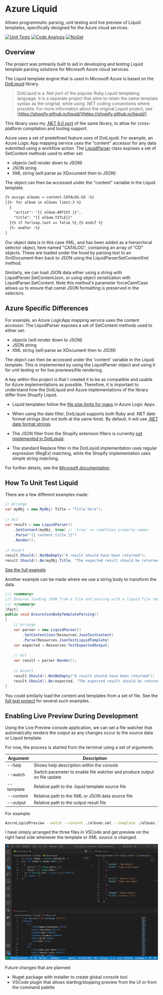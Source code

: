 # Azure Liquid

 Allows programmatic parsing, unit testing and live preview of Liquid templates, specifically designed for the Azure cloud services.

[![Unit Tests](https://github.com/lekman/AzureLiquid/actions/workflows/ci_unit_tests.yml/badge.svg)](https://github.com/lekman/AzureLiquid/actions/workflows/ci_unit_tests.yml)
[![Code Analysis](https://github.com/lekman/AzureLiquid/actions/workflows/codeql-analysis.yml/badge.svg)](https://github.com/lekman/AzureLiquid/actions/workflows/codeql-analysis.yml)
[![NuGet](https://img.shields.io/nuget/v/AzureLiquid.svg)](https://www.nuget.org/packages/AzureLiquid)

## Overview

The project was primarily built to aid in developing and testing Liquid template parsing solutions for Microsoft Azure cloud services.

The Liquid template engine that is used in Microsoft Azure is based on the [DotLiquid](https://github.com/dotliquid/dotliquid) library.

>DotLiquid is a .Net port of the popular Ruby Liquid templating language. It is a separate project that aims to retain the same template syntax as the original, while using .NET coding conventions where possible. For more information about the original Liquid project, see [https://shopify.github.io/liquid/](https://shopify.github.io/liquid/).

This library uses my [.NET 6.0 port](https://github.com/lekman/dotliquid-net6) of the same library, to allow for cross-platform compilation and tooling support.

Azure uses a set of predefined feature uses of DotLiquid. For example, an Azure Logic App mapping service uses the "content" accessor for any data submitted using a workflow action. The [LiquidParser](https://github.com/lekman/AzureLiquid/blob/main/AzureLiquid/LiquidParser.cs") class exposes a set of SetContent methods used to either set:

- objects (will render down to JSON)
- JSON string
- XML string (will parse as XDocument then to JSON)

The object can then be accessed under the "content" variable in the Liquid template.

```html
{% assign albums = content.CATALOG.CD -%}
[{%- for album in albums limit:3 %}
  {
    "artist": "{{ album.ARTIST }}",
    "title": "{{ album.TITLE}}"
  }{% if forloop.last == false %},{% endif %}
  {%- endfor -%}
]
```

Our object data is in this case XML, and has been added as a hierarchical selector object, here named "CATALOG", containing an array of "CD" objects. These are loaded under the hood by parsing text to an XmlDocument then back to JSON using the LiquidParserSetContentXml method.

Similarly, we can load JSON data either using a string with LiquidParser.SetContentJson, or using object serialization with LiquidParser.SetContent. Note this method's parameter forceCamlCase allows us to ensure that camel JSON formatting is preserved in the selectors.

## Azure Specific Differences

For example, an Azure LogicApp mapping service uses the content accessor. The LiquidParser exposes a set of SetContent methods used to either set:

- objects (will render down to JSON)
- JSON string
- XML string (will parse as XDocument then to JSON)

The object can then be accessed under the 'content' variable in the Liquid template. This is implemented by using the LiquidParser object and using it for unit testing or for live previews/file rendering.

A key within this project is that I created it to be as compatible and usable for Azure implementations as possible. Therefore, it is important to understand how the DotLiquid and Azure implementations of the library differ from Shopify Liquid.

- Liquid templates follow the [file size limits for maps](https://learn.microsoft.com/en-us/azure/logic-apps/logic-apps-limits-and-config#artifact-capacity-limits) in Azure Logic Apps.
- When using the date filter, DotLiquid supports both Ruby and .NET date format strings (but not both at the same time). By default, it will use [.NET date format strings](http://msdn.microsoft.com/en-us/library/8kb3ddd4(v=vs.110).aspx).
- The JSON filter from the Shopify extension filters is currently [not implemented in DotLiquid](https://github.com/dotliquid/dotliquid/issues/384).

- The standard Replace filter in the DotLiquid implementation uses regular expression (RegEx) matching, while the Shopify implementation uses simple string matching.

For further details, see the [Microsoft documentation](https://learn.microsoft.com/en-us/azure/logic-apps/logic-apps-enterprise-integration-liquid-transform?tabs=consumption#liquid-template-considerations).

## How To Unit Test Liquid

There are a few different examples made:

```csharp
// Arrange
var myObj = new MyObj( Title = "Title here");

// Act
var result = new LiquidParser()
    .SetContent(myObj, true) // 'true' => camelCase property names
    .Parse("{{ content.title }}")
    .Render();

// Assert
result.Should().NotBeEmpty("A result should have been returned");
result.Should().Be(myObj.Title, "The expected result should be returned");
```

[See the full example](https://github.com/lekman/Liquid.Parser/blob/main/Liquid.Tests/LiquidParserTests.cs#L22)

Another example can be made where we use a string body to transform the data.

```csharp
/// <summary>
/// Ensures loading JSON from a file and parsing with a liquid file template works.
/// </summary>
[Fact]
public void EnsureJsonBodyTemplateParsing()
{
    // Arrange
    var parser = new LiquidParser()
        .SetContentJson(Resources.JsonTestContent)
        .Parse(Resources.JsonTestLiquidTemplate)
    var expected = Resources.TestExpectedOutput;

    // Act
    var result = parser.Render();

    // Assert
    result.Should().NotBeEmpty("A result should have been returned");
    result.Should().Be(expected, "The expected result should be returned");
}
```

You could similarly load the content and templates from a set of file. See the [full test project](https://github.com/lekman/Liquid.Parser/tree/main/Liquid.Tests) for several such examples.

## Enabling Live Preview During Development

Using the Live Preview console application, we can set a file watcher that automatically renders the output as any changes occur to the source data or Liquid template.

For now, the process is started from the terminal using a set of arguments.

| Argument   | Description                                                               |
|------------|---------------------------------------------------------------------------|
| --help     | Shows help description within the console                                 |
| --watch    | Switch parameter to enable file watcher and produce output on file update |
| --template | Relative path to the .liquid template source file                         |
| --content  | Relative path to the XML or JSON data source file                         |
| --output   | Relative path to the output result file                                   |

For example:

```bash
AzureLiquidPreview --watch --content ./albums.xml --template ./albums.liquid --output ./albums.json
```

I have simply arranged the three files in VSCode and get preview on the right hand side whenever the template or XML source is changed.

![VSCode preview](Documentation/live-preview-console-vscode.png)

Future changes that are planned:

- Nuget package with installer to create global console tool
- VSCode plugin that allows starting/stopping preview from the UI or from the command palette